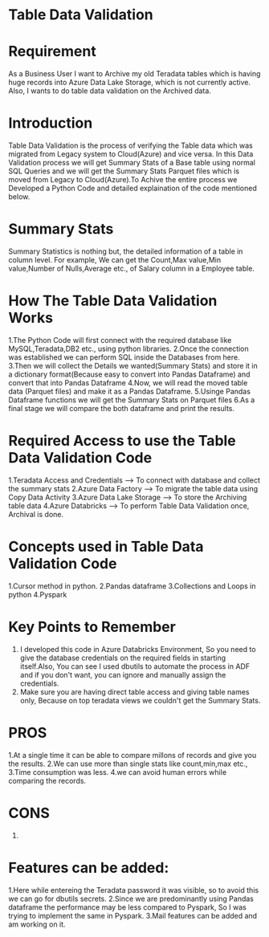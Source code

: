 # Table Data Validation

# Requirement
  As a Business User I want to Archive my old Teradata tables which is having huge records into Azure Data Lake Storage, which is not currently active. Also, I wants to do table data validation on the Archived data.

# Introduction
  Table Data Validation is the process of verifying the Table data which was migrated from Legacy system to Cloud(Azure) and vice versa. In this Data Validation process we will get Summary Stats of a Base table using normal SQL Queries and we will get the Summary Stats Parquet files which is moved from Legacy to Cloud(Azure).To Achive the entire process we Developed a Python Code and detailed explaination of the code mentioned below. 

# Summary Stats
  Summary Statistics is nothing but, the detailed information of a table in column level.
For example,
            We can get the Count,Max value,Min value,Number of Nulls,Average etc., of Salary column in a Employee table. 
  
# How The Table Data Validation Works
1.The Python Code will first connect with the required database like MySQL,Teradata,DB2 etc., using python libraries.
2.Once the connection was established we can perform SQL inside the Databases from here.
3.Then we will collect the Details we wanted(Summary Stats) and store it in a dictionary format(Because easy to convert into Pandas Dataframe) and convert that into Pandas Dataframe
4.Now, we will read the moved table data (Parquet files) and make it as a Pandas Dataframe.
5.Usinge Pandas Dataframe functions we will get the Summary Stats on Parquet files
6.As a final stage we will compare the both dataframe and print the results.

# Required Access to use the Table Data Validation Code
1.Teradata Access and Credentials --> To connect with database and collect the summary stats
2.Azure Data Factory --> To migrate the table data using Copy Data Activity
3.Azure Data Lake Storage --> To store the Archiving table data
4.Azure Databricks --> To perform Table Data Validation once, Archival is done.

# Concepts used in Table Data Validation Code
1.Cursor method in python.
2.Pandas dataframe
3.Collections and Loops in python
4.Pyspark 

# Key Points to Remember
1. I developed this code in Azure Databricks Environment, So you need to give the database credentials on the required fields in starting itself.Also, You can see I used dbutils to automate the process in ADF and if you don't want, you can ignore and manually assign the credentials.
2. Make sure you are having direct table access and giving table names only, Because on top teradata views we couldn't get the Summary Stats.

# PROS
1.At a single time it can be able to compare millons of records and give you the results.
2.We can use more than single stats like count,min,max etc.,
3.Time consumption was less.
4.we can avoid human errors while comparing the records.

# CONS
1.
# Features can be added:
1.Here while entereing the Teradata password it was visible, so to avoid this we can go for dbutils secrets.
2.Since we are predominantly using Pandas dataframe the performance may be less compared to Pyspark, So I was trying to implement the same in Pyspark.
3.Mail features can be added and am working on it. 
 
